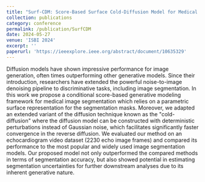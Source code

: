 ```yaml
---
title: "Surf-CDM: Score-Based Surface Cold-Diffusion Model for Medical Image Segmentation"
collection: publications
category: conference
permalink: /publication/SurfCDM
date: 2024-05-27
venue: 'ISBI 2024'
excerpt: ''
paperurl: 'https://ieeexplore.ieee.org/abstract/document/10635329'
---
```


Diffusion models have shown impressive performance for image generation, often times outperforming other generative models. Since their introduction, researchers have extended the powerful noise-to-image denoising pipeline to discriminative tasks, including image segmentation. In this work we propose a conditional score-based generative modeling framework for medical image segmentation which relies on a parametric surface representation for the segmentation masks. Moreover, we adapted an extended variant of the diffusion technique known as the "cold-diffusion" where the diffusion model can be constructed with deterministic perturbations instead of Gaussian noise, which facilitates significantly faster convergence in the reverse diffusion. We evaluated our method on an echocardiogram video dataset (2230 echo image frames) and compared its performance to the most popular and widely used image segmentation models. Our proposed model not only outperformed the compared methods in terms of segmentation accuracy, but also showed potential in estimating segmentation uncertainties for further downstream analyses due to its inherent generative nature.
